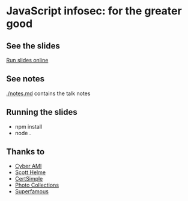 # JavaScript infosec: for the greater good

## See the slides

[Run slides online](https://javascript-infosec.herokuapp.com)

## See notes

[./notes.md](./notes.md) contains the talk notes

## Running the slides

- npm install
- node .

## Thanks to

- [Cyber AMI](http://cyber-ami.com)
- [Scott Helme](https://scotthelme.co.uk/)
- [CertSimple](https://certsimple.com/)
- [Photo Collections](http://photocollections.io/)
- [Superfamous](http://superfamous.com/)

